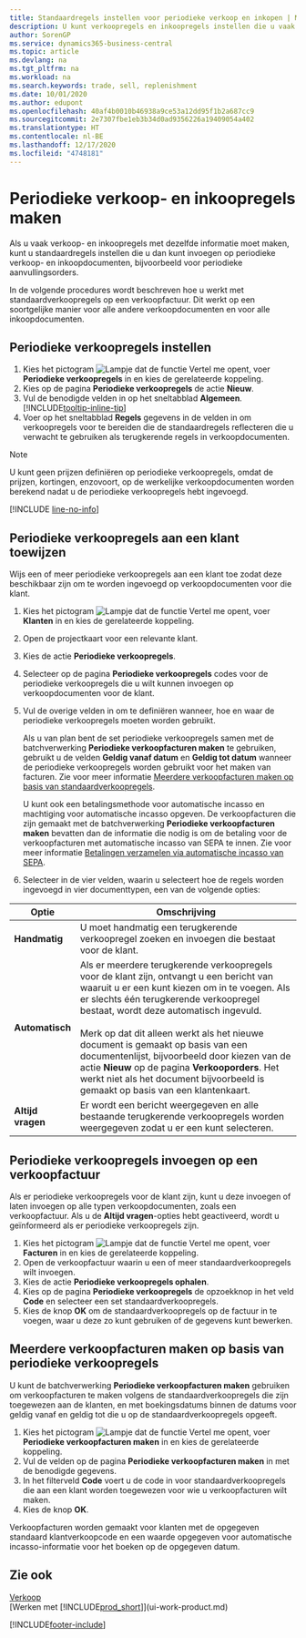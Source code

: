 ```yaml
---
title: Standaardregels instellen voor periodieke verkoop en inkopen | Microsoft Docs
description: U kunt verkoopregels en inkoopregels instellen die u vaak maakt en deze vervolgens invoeren op verkoop- en inkoopdocumenten om de regels snel te vullen met standaardgegevens.
author: SorenGP
ms.service: dynamics365-business-central
ms.topic: article
ms.devlang: na
ms.tgt_pltfrm: na
ms.workload: na
ms.search.keywords: trade, sell, replenishment
ms.date: 10/01/2020
ms.author: edupont
ms.openlocfilehash: 40af4b0010b46938a9ce53a12dd95f1b2a687cc9
ms.sourcegitcommit: 2e7307fbe1eb3b34d0ad9356226a19409054a402
ms.translationtype: HT
ms.contentlocale: nl-BE
ms.lasthandoff: 12/17/2020
ms.locfileid: "4748181"
---
```

# <a name="create-recurring-sales-and-purchase-lines"></a>Periodieke verkoop- en inkoopregels maken
Als u vaak verkoop- en inkoopregels met dezelfde informatie moet maken, kunt u standaardregels instellen die u dan kunt invoegen op periodieke verkoop- en inkoopdocumenten, bijvoorbeeld voor periodieke aanvullingsorders.  

In de volgende procedures wordt beschreven hoe u werkt met standaardverkoopregels op een verkoopfactuur. Dit werkt op een soortgelijke manier voor alle andere verkoopdocumenten en voor alle inkoopdocumenten.  

## <a name="to-set-up-recurring-sales-lines"></a>Periodieke verkoopregels instellen

1. Kies het pictogram ![Lampje dat de functie Vertel me opent](media/ui-search/search_small.png "Vertel me wat u wilt doen"), voer **Periodieke verkoopregels** in en kies de gerelateerde koppeling.  
2. Kies op de pagina **Periodieke verkoopregels** de actie **Nieuw**.  
3. Vul de benodigde velden in op het sneltabblad **Algemeen**. [!INCLUDE[tooltip-inline-tip](includes/tooltip-inline-tip_md.md)]  
4. Voer op het sneltabblad **Regels** gegevens in de velden in om verkoopregels voor te bereiden die de standaardregels reflecteren die u verwacht te gebruiken als terugkerende regels in verkoopdocumenten.  

> [!NOTE]
> U kunt geen prijzen definiëren op periodieke verkoopregels, omdat de prijzen, kortingen, enzovoort, op de werkelijke verkoopdocumenten worden berekend nadat u de periodieke verkoopregels hebt ingevoegd.

[!INCLUDE [line-no-info](includes/line-no-info.md)]

## <a name="to-assign-recurring-sales-lines-to-a-customer"></a>Periodieke verkoopregels aan een klant toewijzen

Wijs een of meer periodieke verkoopregels aan een klant toe zodat deze beschikbaar zijn om te worden ingevoegd op verkoopdocumenten voor die klant.

1. Kies het pictogram ![Lampje dat de functie Vertel me opent](media/ui-search/search_small.png "Vertel me wat u wilt doen"), voer **Klanten** in en kies de gerelateerde koppeling.
2. Open de projectkaart voor een relevante klant.
3. Kies de actie **Periodieke verkoopregels**.
4. Selecteer op de pagina **Periodieke verkoopregels** codes voor de periodieke verkoopregels die u wilt kunnen invoegen op verkoopdocumenten voor de klant.
5. Vul de overige velden in om te definiëren wanneer, hoe en waar de periodieke verkoopregels moeten worden gebruikt.  

    Als u van plan bent de set periodieke verkoopregels samen met de batchverwerking **Periodieke verkoopfacturen maken** te gebruiken, gebruikt u de velden **Geldig vanaf datum** en **Geldig tot datum** wanneer de periodieke verkoopregels worden gebruikt voor het maken van facturen. Zie voor meer informatie [Meerdere verkoopfacturen maken op basis van standaardverkoopregels](sales-how-work-standard-lines.md#to-create-multiple-sales-invoices-based-on-recurring-sales-lines).

    U kunt ook een betalingsmethode voor automatische incasso en machtiging voor automatische incasso opgeven. De verkoopfacturen die zijn gemaakt met de batchverwerking **Periodieke verkoopfacturen maken** bevatten dan de informatie die nodig is om de betaling voor de verkoopfacturen met automatische incasso van SEPA te innen. Zie voor meer informatie [Betalingen verzamelen via automatische incasso van SEPA](finance-collect-payments-with-sepa-direct-debit.md).

6. Selecteer in de vier velden, waarin u selecteert hoe de regels worden ingevoegd in vier documenttypen, een van de volgende opties:

|Optie|Omschrijving|
|------|-----------|
|**Handmatig**|U moet handmatig een terugkerende verkoopregel zoeken en invoegen die bestaat voor de klant.|
|**Automatisch**|Als er meerdere terugkerende verkoopregels voor de klant zijn, ontvangt u een bericht van waaruit u er een kunt kiezen om in te voegen. Als er slechts één terugkerende verkoopregel bestaat, wordt deze automatisch ingevuld.<br /><br />Merk op dat dit alleen werkt als het nieuwe document is gemaakt op basis van een documentenlijst, bijvoorbeeld door kiezen van de actie **Nieuw** op de pagina **Verkooporders**. Het werkt niet als het document bijvoorbeeld is gemaakt op basis van een klantenkaart.|
|**Altijd vragen**|Er wordt een bericht weergegeven en alle bestaande terugkerende verkoopregels worden weergegeven zodat u er een kunt selecteren.

## <a name="to-insert-recurring-sales-lines-on-a-sales-invoice"></a>Periodieke verkoopregels invoegen op een verkoopfactuur

Als er periodieke verkoopregels voor de klant zijn, kunt u deze invoegen of laten invoegen op alle typen verkoopdocumenten, zoals een verkoopfactuur. Als u de **Altijd vragen**-opties hebt geactiveerd, wordt u geïnformeerd als er periodieke verkoopregels zijn.

1. Kies het pictogram ![Lampje dat de functie Vertel me opent](media/ui-search/search_small.png "Vertel me wat u wilt doen"), voer **Facturen** in en kies de gerelateerde koppeling.
2. Open de verkoopfactuur waarin u een of meer standaardverkoopregels wilt invoegen.
3. Kies de actie **Periodieke verkoopregels ophalen**.
4. Kies op de pagina **Periodieke verkoopregels** de opzoekknop in het veld **Code** en selecteer een set standaardverkoopregels.
5. Kies de knop **OK** om de standaardverkoopregels op de factuur in te voegen, waar u deze zo kunt gebruiken of de gegevens kunt bewerken.

## <a name="to-create-multiple-sales-invoices-based-on-recurring-sales-lines"></a>Meerdere verkoopfacturen maken op basis van periodieke verkoopregels
U kunt de batchverwerking **Periodieke verkoopfacturen maken** gebruiken om verkoopfacturen te maken volgens de standaardverkoopregels die zijn toegewezen aan de klanten, en met boekingsdatums binnen de datums voor geldig vanaf en geldig tot die u op de standaardverkoopregels opgeeft.

1. Kies het pictogram ![Lampje dat de functie Vertel me opent](media/ui-search/search_small.png "Vertel me wat u wilt doen"), voer **Periodieke verkoopfacturen maken** in en kies de gerelateerde koppeling.
2. Vul de velden op de pagina **Periodieke verkoopfacturen maken** in met de benodigde gegevens.
3. In het filterveld **Code** voert u de code in voor standaardverkoopregels die aan een klant worden toegewezen voor wie u verkoopfacturen wilt maken.
4. Kies de knop **OK**.

Verkoopfacturen worden gemaakt voor klanten met de opgegeven standaard klantverkoopcode en een waarde opgegeven voor automatische incasso-informatie voor het boeken op de opgegeven datum.

## <a name="see-also"></a>Zie ook

[Verkoop](sales-manage-sales.md)  
[Werken met [!INCLUDE[prod_short](includes/prod_short.md)]](ui-work-product.md)  


[!INCLUDE[footer-include](includes/footer-banner.md)]